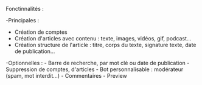 Fonctinnalités :

-Principales :
  - Création de comptes
  - Création d'articles avec contenu : texte, images, vidéos, gif, podcast...
  - Création structure de l'article : titre, corps du texte, signature texte, date de publication...

-Optionnelles :
	- Barre de recherche, par mot clé ou date de publication
	- Suppression de comptes, d'articles
	- Bot personnalisable : modérateur (spam, mot interdit...)
	- Commentaires
	- Preview

